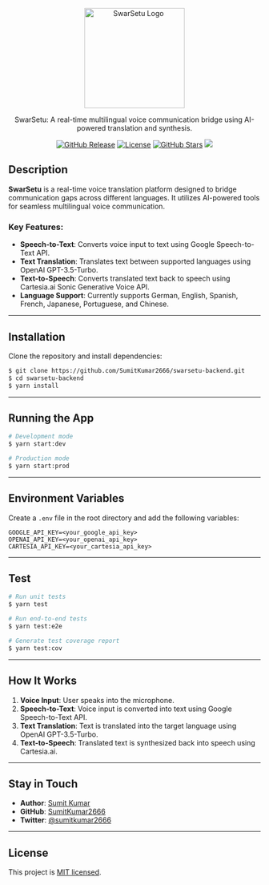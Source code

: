 <p align="center">
  <img src="https://nestjs.com/img/logo-small.svg" width="200" alt="SwarSetu Logo" />
</p>

<p align="center">SwarSetu: A real-time multilingual voice communication bridge using AI-powered translation and synthesis.</p>

<p align="center">
  <a href="https://github.com/SumitKumar2666/swarsetu-backend" target="_blank"><img src="https://img.shields.io/github/v/release/SumitKumar2666/swarsetu-backend" alt="GitHub Release" /></a>
  <a href="https://github.com/SumitKumar2666/swarsetu-backend" target="_blank"><img src="https://img.shields.io/github/license/SumitKumar2666/swarsetu-backend" alt="License" /></a>
  <a href="https://github.com/SumitKumar2666/swarsetu-backend" target="_blank"><img src="https://img.shields.io/github/stars/SumitKumar2666/swarsetu-backend" alt="GitHub Stars" /></a>
  <a href="https://twitter.com/sumitkumar2666" target="_blank"><img src="https://img.shields.io/twitter/follow/sumitkumar2666.svg?style=social&label=Follow"></a>
</p>


## Description

**SwarSetu** is a real-time voice translation platform designed to bridge communication gaps across different languages. It utilizes AI-powered tools for seamless multilingual voice communication.

### Key Features:
- **Speech-to-Text**: Converts voice input to text using Google Speech-to-Text API.
- **Text Translation**: Translates text between supported languages using OpenAI GPT-3.5-Turbo.
- **Text-to-Speech**: Converts translated text back to speech using Cartesia.ai Sonic Generative Voice API.
- **Language Support**: Currently supports German, English, Spanish, French, Japanese, Portuguese, and Chinese.

---

## Installation

Clone the repository and install dependencies:

```bash
$ git clone https://github.com/SumitKumar2666/swarsetu-backend.git
$ cd swarsetu-backend
$ yarn install
```

---

## Running the App

```bash
# Development mode
$ yarn start:dev

# Production mode
$ yarn start:prod
```

---

## Environment Variables

Create a `.env` file in the root directory and add the following variables:

```env
GOOGLE_API_KEY=<your_google_api_key>
OPENAI_API_KEY=<your_openai_api_key>
CARTESIA_API_KEY=<your_cartesia_api_key>
```

---

## Test

```bash
# Run unit tests
$ yarn test

# Run end-to-end tests
$ yarn test:e2e

# Generate test coverage report
$ yarn test:cov
```

---

## How It Works

1. **Voice Input**: User speaks into the microphone.
2. **Speech-to-Text**: Voice input is converted into text using Google Speech-to-Text API.
3. **Text Translation**: Text is translated into the target language using OpenAI GPT-3.5-Turbo.
4. **Text-to-Speech**: Translated text is synthesized back into speech using Cartesia.ai.

---

## Stay in Touch

- **Author**: [Sumit Kumar](https://www.linkedin.com/in/sumitkumar-dev)
- **GitHub**: [SumitKumar2666](https://github.com/SumitKumar2666)
- **Twitter**: [@sumitkumar2666](https://twitter.com/sumitkumar2666)

---

## License

This project is [MIT licensed](LICENSE).
